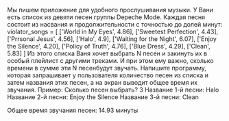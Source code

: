 Мы пишем приложение для удобного прослушивания музыки. У Вани есть список из девяти песен группы Depeche Mode.
Каждая песня состоит из насвания и продолжительности с точностью до долей минут: 
violator_songs = [
    ['World in My Eyes', 4.86], 
    ['Sweetest Perfection', 4.43],
    ['Prrsonal Jesus', 4.56],
    ['Halo', 4.9],
    ['Waiting for the Night', 6.07],
    ['Enjoy the Silence', 4.20],
    ['Policy of Truth', 4.76],
    ['Blue Dress', 4.29],
    ['Clean', 5.83]
]
Из этого списка Ваня хочет выбрать N песен и закинуть их в особый плейлист с другими треками. И при этом ему важно, 
сколько времени в сумме эти N песенбудут звучать. Напишите программу, которая запрашивает у пользователя количество 
песен из списка и затем названия этих песен, а на экран выводит общее время их звучания. 
Пример: 
Сколько песен выбрать? 3
Название 1-й песни: Halo
Название 2-й песни: Enjoy the Silence
Название 3-й песни: Clean

Общее время звучания песен: 14.93 минуты